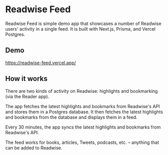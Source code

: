 # Readwise Feed

Readwise Feed is simple demo app that showcases a number of Readwise users' activity in
a single feed. It is built with Next.js, Prisma, and Vercel Postgres.

## Demo

https://readwise-feed.vercel.app/

## How it works

There are two kinds of activity on Readwise: highlights and bookmarking (via the Reader
app).

The app fetches the latest highlights and bookmarks from Readwise's API and stores them
in a Postgres database. It then fetches the latest highlights and bookmarks from the
database and displays them in a feed.

Every 30 minutes, the app syncs the latest highlights and bookmarks from Readwise's
API.

The feed works for books, articles, Tweets, podcasts, etc. – anything that can be added
to Readwise.
